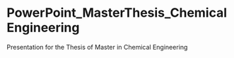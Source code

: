 # PowerPoint_MasterThesis_ChemicalEngineering
Presentation for the Thesis of Master in Chemical Engineering 
